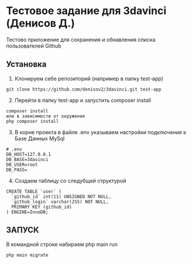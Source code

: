 # Тестовое задание для 3davinci (Денисов Д.)


 Тестово приложение для сохранения и обнавления списка пользователей Github</h1>


Установка
---------------------------------

1) Клонируем себе репозиторий (например в папку test-app)

```
git clone https://github.com/denisov2/3davinci.git test-app
```

2) Перейти в папку test-app и запустить composer install

```
composer install
или в зависимости от окружения
php composer install
```

3) В корне проекта в файле .env указываем настройки подключения к Базе Данных MySql
```
# .env
DB_HOST=127.0.0.1
DB_BASE=3davinci
DB_USER=root
DB_PASS=
```

4) Создаем таблицу со следубщей структурой
```
CREATE TABLE `user` (
  `github_id` int(11) UNSIGNED NOT NULL,
  `github_login` varchar(255) NOT NULL,
  PRIMARY KEY (github_id)
) ENGINE=InnoDB;
```

ЗАПУСК
---------------------------------

В командной строке набираем
php main run

```
php main migrate
```